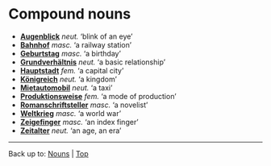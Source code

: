 # Compound nouns

- **[Augenblick](a/au/Augenblick.md)** *neut.* ‘blink of an eye’
- **[Bahnhof](b/ba/Bahnhof.md)** *masc.* ‘a railway station’
- **[Geburtstag](g/ge/Geburtstag.md)** *masc.* ‘a birthday’
- **[Grundverhältnis](g/gr/Grundverhaeltnis.md)** *neut.* ‘a basic relationship’
- **[Hauptstadt](h/ha/Hauptstadt.md)** *fem.* ‘a capital city’
- **[Königreich](k/koe/Koenigreich.md)** *neut.* ‘a kingdom’
- **[Mietautomobil](m/mi/Mietautomobil.md)** *neut.* ‘a taxi’
- **[Produktionsweise](p/pr/Produktionsweise.md)** *fem.* ‘a mode of production’
- **[Romanschriftsteller](r/ro/Romanschriftsteller.md)** *masc.* ‘a novelist’
- **[Weltkrieg](w/we/Weltkrieg.md)** *masc.* ‘a world war’
- **[Zeigefinger](z/ze/Zeigefinger.md)** *masc.* ‘an index finger’
- **[Zeitalter](z/ze/Zeitalter.md)** *neut.* ‘an age, an era’

----

Back up to: [Nouns](index.md) | [Top](../index.md)
